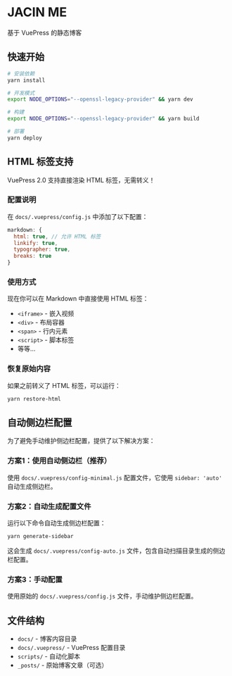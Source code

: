 # JACIN ME

基于 VuePress 的静态博客

## 快速开始

```bash
# 安装依赖
yarn install

# 开发模式
export NODE_OPTIONS="--openssl-legacy-provider" && yarn dev

# 构建
export NODE_OPTIONS="--openssl-legacy-provider" && yarn build

# 部署
yarn deploy
```

## HTML 标签支持

VuePress 2.0 支持直接渲染 HTML 标签，无需转义！

### 配置说明
在 `docs/.vuepress/config.js` 中添加了以下配置：
```javascript
markdown: {
  html: true, // 允许 HTML 标签
  linkify: true,
  typographer: true,
  breaks: true
}
```

### 使用方式
现在你可以在 Markdown 中直接使用 HTML 标签：
- `<iframe>` - 嵌入视频
- `<div>` - 布局容器
- `<span>` - 行内元素
- `<script>` - 脚本标签
- 等等...

### 恢复原始内容
如果之前转义了 HTML 标签，可以运行：
```bash
yarn restore-html
```

## 自动侧边栏配置

为了避免手动维护侧边栏配置，提供了以下解决方案：

### 方案1：使用自动侧边栏（推荐）
使用 `docs/.vuepress/config-minimal.js` 配置文件，它使用 `sidebar: 'auto'` 自动生成侧边栏。

### 方案2：自动生成配置文件
运行以下命令自动生成侧边栏配置：
```bash
yarn generate-sidebar
```

这会生成 `docs/.vuepress/config-auto.js` 文件，包含自动扫描目录生成的侧边栏配置。

### 方案3：手动配置
使用原始的 `docs/.vuepress/config.js` 文件，手动维护侧边栏配置。

## 文件结构
- `docs/` - 博客内容目录
- `docs/.vuepress/` - VuePress 配置目录
- `scripts/` - 自动化脚本
- `_posts/` - 原始博客文章（可选）